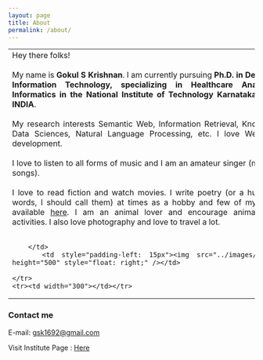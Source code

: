 ```yaml
---
layout: page
title: About
permalink: /about/
---
```

<!-- Global site tag (gtag.js) - Google Analytics -->
<script async src="https://www.googletagmanager.com/gtag/js?id=UA-123220776-1"></script>
<script>
  window.dataLayer = window.dataLayer || [];
  function gtag(){dataLayer.push(arguments);}
  gtag('js', new Date());

  gtag('config', 'UA-123220776-1');
</script>

<table>
	<tr>
		<td width="590" style="text-align: justify; float: left;">
			Hey there folks! 
			<br><br>
			My name is <b>Gokul S Krishnan</b>. I am currently pursuing <b>Ph.D. in Department of Information Technology, specializing in Healthcare Analytics and Informatics in the National Institute of Technology Karnataka, Surathkal, INDIA</b>. 
			<br><br>
			My research interests Semantic Web, Information Retrieval, Knowledge and Data Sciences, Natural Language Processing, etc. I love Web and App development.
			<br><br>
			I love to listen to all forms of music and I am an amateur singer (mostly Indian songs).
			<br><br>
			I love to read fiction and watch movies. I write poetry (or a humble set of words, I should call them) at times as a hobby and few of my poems are available <a href="http://allpoetry.com/Gokul_S_Krishnan">here</a>. I am an animal lover and encourage animal protection activities. I also love photography and love to travel a lot.
			<br><br>

		</td>
		<td style="padding-left: 15px"><img src="../images/gokul1.jpg" height="500" style="float: right;" /></td>
		
	</tr>
	<tr><td width="300"></td></tr>
</table>
<p style="float: left;">
	
</p>

### Contact me

E-mail: [gsk1692@gmail.com](mailto:gsk1692@gmail.com)

Visit Institute Page : <a target="_blank" href="http://infotech.nitk.ac.in/research-scholars/gokul-s-krishnan-0">Here</a>
